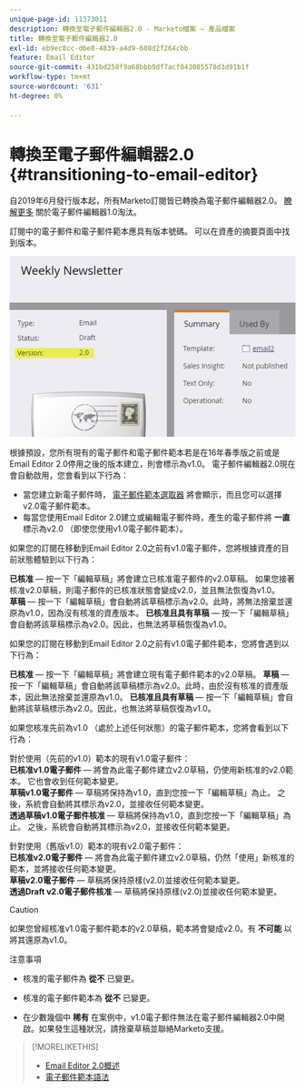 ```yaml
---
unique-page-id: 11373011
description: 轉換至電子郵件編輯器2.0 - Marketo檔案 — 產品檔案
title: 轉換至電子郵件編輯器2.0
exl-id: eb9ec8cc-d6e8-4839-a4d9-608d2f264cbb
feature: Email Editor
source-git-commit: 431bd258f9a68bbb9df7acf043085578d3d91b1f
workflow-type: tm+mt
source-wordcount: '631'
ht-degree: 0%

---
```


# 轉換至電子郵件編輯器2.0 {#transitioning-to-email-editor}

自2019年6月發行版本起，所有Marketo訂閱皆已轉換為電子郵件編輯器2.0。 [瞭解更多](https://nation.marketo.com/docs/DOC-7038) 關於電子郵件編輯器1.0淘汰。

訂閱中的電子郵件和電子郵件範本應具有版本號碼。 可以在資產的摘要頁面中找到版本。

![](assets/five-5.png)

根據預設，您所有現有的電子郵件和電子郵件範本若是在16年春季版之前或是Email Editor 2.0停用之後的版本建立，則會標示為v1.0。 電子郵件編輯器2.0現在會自動啟用，您會看到以下行為：

* 當您建立新電子郵件時， [電子郵件範本選取器](email-template-picker-overview.md) 將會顯示，而且您可以選擇v2.0電子郵件範本。
* 每當您使用Email Editor 2.0建立或編輯電子郵件時，產生的電子郵件將 **一直** 標示為v2.0 （即使您使用v1.0電子郵件範本）。

如果您的訂閱在移動到Email Editor 2.0之前有v1.0電子郵件，您將根據資產的目前狀態體驗到以下行為：

**已核准**  — 按一下「編輯草稿」將會建立已核准電子郵件的v2.0草稿。 如果您接著核准v2.0草稿，則電子郵件的已核准狀態會變成v2.0，並且無法恢復為v1.0。\
**草稿**  — 按一下「編輯草稿」會自動將該草稿標示為v2.0。此時，將無法捨棄並還原為v1.0，因為沒有核准的資產版本。
**已核准且具有草稿**  — 按一下「編輯草稿」會自動將該草稿標示為v2.0。因此，也無法將草稿恢復為v1.0。

如果您的訂閱在移動到Email Editor 2.0之前有v1.0電子郵件範本，您將會遇到以下行為：

**已核准**  — 按一下「編輯草稿」將會建立現有電子郵件範本的v2.0草稿。
**草稿**  — 按一下「編輯草稿」會自動將該草稿標示為v2.0。此時，由於沒有核准的資產版本，因此無法捨棄並還原為v1.0。
**已核准且具有草稿**  — 按一下「編輯草稿」會自動將該草稿標示為v2.0。因此，也無法將草稿恢復為v1.0。

如果您核准先前為v1.0 （處於上述任何狀態）的電子郵件範本，您將會看到以下行為：

對於使用（先前的v1.0）範本的現有v1.0電子郵件：\
**已核准v1.0電子郵件**  — 將會為此電子郵件建立v2.0草稿，仍使用新核准的v2.0範本。 它也會收到任何範本變更。\
**草稿v1.0電子郵件**  — 草稿將保持為v1.0，直到您按一下「編輯草稿」為止。 之後，系統會自動將其標示為v2.0，並接收任何範本變更。\
**透過草稿v1.0電子郵件核准**  — 草稿將保持為v1.0，直到您按一下「編輯草稿」為止。 之後，系統會自動將其標示為v2.0，並接收任何範本變更。

針對使用（舊版v1.0）範本的現有v2.0電子郵件：\
**已核准v2.0電子郵件**  — 將會為此電子郵件建立v2.0草稿，仍然「使用」新核准的範本，並將接收任何範本變更。\
**草稿v2.0電子郵件**  — 草稿將保持原樣(v2.0)並接收任何範本變更。\
**透過Draft v2.0電子郵件核准**  — 草稿將保持原樣(v2.0)並接收任何範本變更。

>[!CAUTION]
>
>如果您曾經核准v1.0電子郵件範本的v2.0草稿，範本將會變成v2.0。有 **不可能** 以將其還原為v1.0。

注意事項

* 核准的電子郵件為 **從不** 已變更。

* 核准的電子郵件範本為 **從不** 已變更。

* 在少數幾個中 **稀有** 在案例中，v1.0電子郵件無法在電子郵件編輯器2.0中開啟。如果發生這種狀況，請捨棄草稿並聯絡Marketo支援。

>[!MORELIKETHIS]
>
>* [Email Editor 2.0概述](/help/marketo/product-docs/email-marketing/general/email-editor-2/email-editor-v2-0-overview.md)
>* [電子郵件範本語法](/help/marketo/product-docs/email-marketing/general/email-editor-2/email-template-syntax.md)
